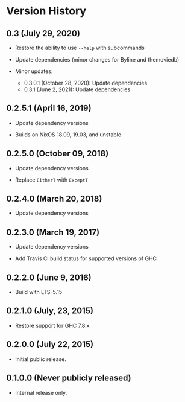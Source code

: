 # Version History

## 0.3 (July 29, 2020)

  - Restore the ability to use `--help` with subcommands

  - Update dependencies (minor changes for Byline and themoviedb)

  - Minor updates:

    - 0.3.0.1 (October 28, 2020): Update dependencies
    - 0.3.1 (June 2, 2021): Update dependencies

## 0.2.5.1 (April 16, 2019)

  - Update dependency versions

  - Builds on NixOS 18.09, 19.03, and unstable

## 0.2.5.0 (October 09, 2018)

  - Update dependency versions

  - Replace `EitherT` with `ExceptT`

## 0.2.4.0 (March 20, 2018)

  - Update dependency versions

## 0.2.3.0 (March 19, 2017)

  - Update dependency versions

  - Add Travis CI build status for supported versions of GHC

## 0.2.2.0 (June 9, 2016)

  - Build with LTS-5.15

## 0.2.1.0 (July, 23, 2015)

  - Restore support for GHC 7.8.x

## 0.2.0.0 (July 22, 2015)

  - Initial public release.

## 0.1.0.0 (Never publicly released)

  - Internal release only.
